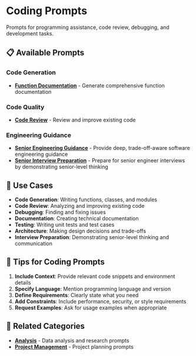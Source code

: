 # Coding Prompts

Prompts for programming assistance, code review, debugging, and development tasks.

## 📋 Available Prompts

### Code Generation
- **[Function Documentation](./function-documentation.md)** - Generate comprehensive function documentation

### Code Quality
- **[Code Review](./code-review.md)** - Review and improve existing code

### Engineering Guidance
- **[Senior Engineering Guidance](./senior-engineering-guidance.md)** - Provide deep, trade-off-aware software engineering guidance
- **[Senior Interview Preparation](./senior-interview-preparation.md)** - Prepare for senior engineer interviews by demonstrating senior-level thinking

## 🎯 Use Cases

- **Code Generation**: Writing functions, classes, and modules
- **Code Review**: Analyzing and improving existing code
- **Debugging**: Finding and fixing issues
- **Documentation**: Creating technical documentation
- **Testing**: Writing unit tests and test cases
- **Architecture**: Making design decisions and trade-offs
- **Interview Preparation**: Demonstrating senior-level thinking and communication

## 📝 Tips for Coding Prompts

1. **Include Context**: Provide relevant code snippets and environment details
2. **Specify Language**: Mention programming language and version
3. **Define Requirements**: Clearly state what you need
4. **Add Constraints**: Include performance, security, or style requirements
5. **Request Examples**: Ask for usage examples when appropriate

## 🔗 Related Categories

- **[Analysis](./../analysis/)** - Data analysis and research prompts
- **[Project Management](./../project-management/)** - Project planning prompts 